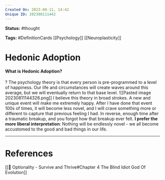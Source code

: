 ```yaml
---
Created On: 2023-08-11, 14:42
Unique ID: 202308111442
---
```

**Status:** #thought 

**Tags:** #DefinitionCards [[Psychology]] [[Neuroplasticity]]

# Hedonic Adoption
#### What is Hedonic Adoption?
?
The psychology theory is that every person is pre-programmed to a level of happiness. Our life and circumstances will create waves around this average, but we will eventually return to that base level. 
![[Pasted image 20230811144326.png]]
I believe this theory in broad strokes. A new and unique event will make me extremely happy. After I have done that event 100s of times, it will become less novel, and I will crave something more or different to capture that previous feeling I had. In reverse, enough time after a traumatic breakup, and you forgot how that breakup ever felt. 
**I prefer the more liberal interpretation**: Nothing will be endlessly novel - we all become accustomed to the good and bad things in our life. 
<!--SR:!2023-11-04,46,230-->



---
# References
[[📗 Optionality - Survive and Thrive#Chapter 4 The Blind Idiot God Of Evolution]]